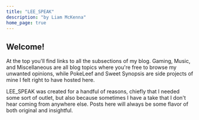 ```yaml
---
title: "LEE_SPEAK"
description: "by Liam McKenna"
home_page: true
---
```


## Welcome!

At the top you'll find links to all the subsections of my blog. Gaming, Music, and Miscellaneous are all
blog topics where you're free to browse my unwanted opinions, while PokeLeef and Sweet Synopsis are
side projects of mine I felt right to have hosted here.

LEE_SPEAK was created for a handful of reasons, chiefly that I needed some sort of outlet, but also because
sometimes I have a take that I don't hear coming from anywhere else. Posts here will always be some flavor of
both original and insightful.